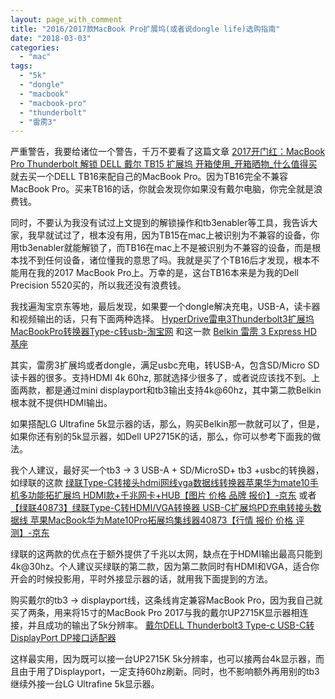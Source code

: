 ```yaml
---
layout: page_with_comment
title: "2016/2017款MacBook Pro扩展坞(或者说dongle life)选购指南"
date: "2018-03-03"
categories: 
  - "mac"
tags: 
  - "5k"
  - "dongle"
  - "macbook"
  - "macbook-pro"
  - "thunderbolt"
  - "雷雳3"
---
```


严重警告，我要给诸位一个警告，千万不要看了这篇文章 [2017开门红：MacBook Pro Thunderbolt 解锁 DELL 戴尔 TB15 扩展坞 开箱使用\_开箱晒物\_什么值得买](https://post.smzdm.com/p/522488/) 就去买一个DELL TB16来配自己的MacBook Pro。因为TB16完全不兼容MacBook Pro。买来TB16的话，你就会发现你如果没有戴尔电脑，你完全就是浪费钱。

同时，不要认为我没有试过上文提到的解锁操作和tb3enabler等工具，我告诉大家，我早就试过了，根本没有用，因为TB15在mac上被识别为不兼容的设备，你用tb3enabler就能解锁了，而TB16在mac上不是被识别为不兼容的设备，而是根本找不到任何设备，诸位懂我的意思了吗。我就是买了个TB16后才发现，根本不能用在我的2017 MacBook Pro上。万幸的是，这台TB16本来是为我的Dell Precision 5520买的，所以我还没有浪费钱。

我找遍淘宝京东等地，最后发现，如果要一个dongle解决充电，USB-A，读卡器和视频输出的话，只有下面两种选择。 [HyperDrive雷电3Thunderbolt3扩展坞MacBookPro转换器Type-c转usb-淘宝网](https://item.taobao.com/item.htm?spm=a230r.1.14.162.61175281Tfdz8s&id=563284767902&ns=1&abbucket=19#detail) 和这一款 [Belkin 雷雳 3 Express HD 基座](https://www.apple.com/cn/shop/product/HKQ12/belkin-%E9%9B%B7%E9%9B%B3-3-express-hd-%E5%9F%BA%E5%BA%A7?fnode=4c)

其实，雷雳3扩展坞或者dongle，满足usbc充电，转USB-A，包含SD/Micro SD读卡器的很多。支持HDMI 4k 60hz, 那就选择少很多了，或者说应该找不到。上面两款，都是通过mini displayport和tb3输出支持4k@60hz，其中第二款Belkin根本就不提供HDMI输出。

如果搭配LG Ultrafine 5k显示器的话，那么，购买Belkin那一款就可以了，但是，如果你还有别的5k显示器，如Dell UP2715K的话，那么，你可以参考下面我的做法。

我个人建议，最好买一个tb3 -> 3 USB-A + SD/MicroSD+ tb3 +usbc的转换器，如绿联的这款 [绿联Type-C转接头hdmi网线vga数据线转换器苹果华为mate10手机多功能拓扩展坞 HDMI款+千兆网卡+HUB【图片 价格 品牌 报价】-京东](https://item.jd.com/20620748922.html) 或者 [【绿联40873】绿联Type-C转HDMI/VGA转换器 USB-C扩展坞PD充电转接头数据线 苹果MacBook华为Mate10Pro拓展坞集线器40873【行情 报价 价格 评测】-京东](https://item.jd.com/4445121.html)

绿联的这两款的优点在于额外提供了千兆以太网，缺点在于HDMI输出最高只能到4k@30hz。个人建议买绿联的第二款，因为第二款同时有HDMI和VGA，适合你开会的时候投影用，平时外接显示器的话，就用我下面提到的方法。

购买戴尔的tb3 -> displayport线，这条线肯定兼容MacBook Pro，因为我自己就买了两条，用来将15寸的MacBook Pro 2017与我的戴尔UP2715K显示器相连接，并且成功的输出了5k分辨率。 [戴尔DELL Thunderbolt3 Type-c USB-C转DisplayPort DP接口适配器](https://item.jd.com/4445121.html)

这样最实用，因为既可以接一台UP2715K 5k分辨率，也可以接两台4k显示器，而且由于用了Displayport，一定支持60hz刷新。同时，也不影响额外再用别的tb3继续外接一台LG Ultrafine 5k显示器。
